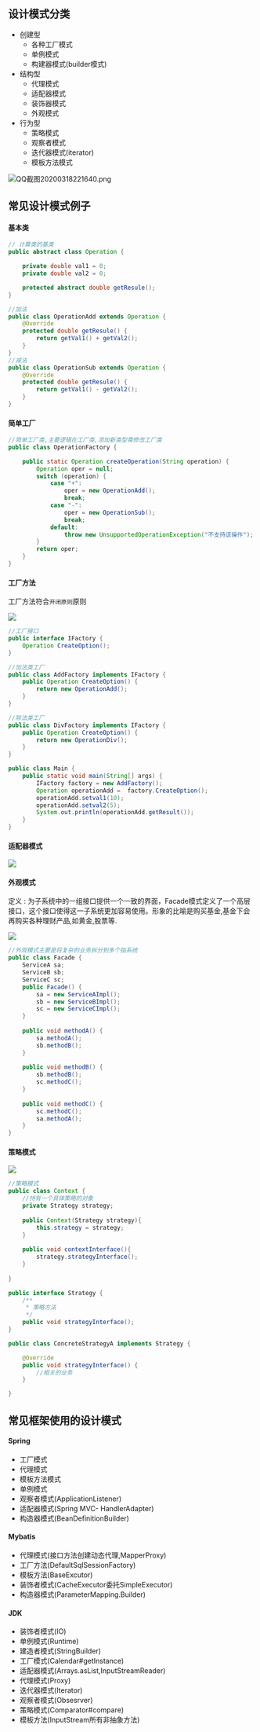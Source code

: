 

## 设计模式分类

+ 创建型
  + 各种工厂模式
  + 单例模式
  + 构建器模式(builder模式)
+ 结构型
  + 代理模式
  + 适配器模式
  + 装饰器模式
  + 外观模式
+ 行为型
  + 策略模式
  + 观察者模式
  + 迭代器模式(iterator)
  + 模板方法模式

![QQ截图20200318221640.png](http://ww1.sinaimg.cn/large/8bb38904gy1gcyfxc4s6vj21ai0hin2s.jpg)

## 常见设计模式例子

#### 基本类

```java
// 计算类的基类
public abstract class Operation {

    private double val1 = 0;
    private double val2 = 0;

    protected abstract double getResule();
}

//加法
public class OperationAdd extends Operation {
    @Override
    protected double getResule() {
        return getVal1() + getVal2();
    }
}
//减法
public class OperationSub extends Operation {
    @Override
    protected double getResule() {
        return getVal1() - getVal2();
    }
}
```



#### 简单工厂

```java
//简单工厂类,主要逻辑在工厂类,添加新类型需修改工厂类
public class OperationFactory {

    public static Operation createOperation(String operation) {
        Operation oper = null;
        switch (operation) {
            case "+":
                oper = new OperationAdd();
                break;
            case "-":
                oper = new OperationSub();
                break;
            default:
                throw new UnsupportedOperationException("不支持该操作");
        }
        return oper;
    }
}
```

#### 工厂方法

工厂方法符合`开闭原则`原则

![](https://s2.ax1x.com/2019/06/20/Vvtb2q.png)

```java
//工厂接口
public interface IFactory {
    Operation CreateOption();
}

//加法类工厂
public class AddFactory implements IFactory {
    public Operation CreateOption() {
        return new OperationAdd();
    }
}

//除法类工厂
public class DivFactory implements IFactory {
    public Operation CreateOption() {
        return new OperationDiv();
    }
}

public class Main {
    public static void main(String[] args) {
        IFactory factory = new AddFactory();
        Operation operationAdd =  factory.CreateOption();
        operationAdd.setval1(10);
        operationAdd.setval2(5);
        System.out.println(operationAdd.getResult());
    }
}
```

#### 适配器模式

![](https://s2.ax1x.com/2019/06/20/VvU90S.png)

#### 外观模式

定义 : 为子系统中的一组接口提供一个一致的界面，Facade模式定义了一个高层接口，这个接口使得这一子系统更加容易使用。形象的比喻是购买基金,基金下会再购买各种理财产品,如黄金,股票等.

![](https://s2.ax1x.com/2019/06/20/VvBDyR.png)

```java
//外观模式主要是将复杂的业务拆分到多个指系统
public class Facade {
    ServiceA sa;
    ServiceB sb;
    ServiceC sc;
    public Facade() {
        sa = new ServiceAImpl();
        sb = new ServiceBImpl();
        sc = new ServiceCImpl(); 
    }
    
    public void methodA() {
        sa.methodA();
        sb.methodB();
    }
    
    public void methodB() {
        sb.methodB();
        sc.methodC();
    }
    
    public void methodC() {
        sc.methodC();
        sa.methodA();
    }
}
```

#### 策略模式

![](https://s2.ax1x.com/2019/06/20/VvrhqI.png)

```java
//策略模式
public class Context {
    //持有一个具体策略的对象
    private Strategy strategy;
  
    public Context(Strategy strategy){
        this.strategy = strategy;
    }
   
    public void contextInterface(){
        strategy.strategyInterface();
    }
   
}

public interface Strategy {
    /**
     * 策略方法
     */
    public void strategyInterface();
}

public class ConcreteStrategyA implements Strategy {

    @Override
    public void strategyInterface() {
        //相关的业务
    }

}
```



## 常见框架使用的设计模式

#### Spring

+ 工厂模式
+ 代理模式
+ 模板方法模式
+ 单例模式
+ 观察者模式(ApplicationListener)
+ 适配器模式(Spring MVC- HandlerAdapter)
+ 构造器模式(BeanDefinitionBuilder)

#### Mybatis

+ 代理模式(接口方法创建动态代理,MapperProxy)
+ 工厂方法(DefaultSqlSessionFactory)
+ 模板方法(BaseExcutor)
+ 装饰者模式(CacheExecutor委托SimpleExecutor)
+ 构造器模式(ParameterMapping.Builder)



#### JDK

+ 装饰者模式(IO)
+ 单例模式(Runtime)
+ 建造者模式(StringBuilder)
+ 工厂模式(Calendar#getInstance)
+ 适配器模式(Arrays.asList,InputStreamReader)
+ 代理模式(Proxy)
+ 迭代器模式(Iterator)
+ 观察者模式(Obsesrver)
+ 策略模式(Comparator#compare)
+ 模板方法(InputStream所有非抽象方法)